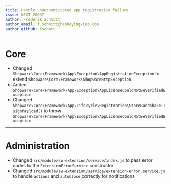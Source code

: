```yaml
---
title: Handle unauthenticated app registration failure
issue: NEXT-20097
author: Frederik Schmitt
author_email: f.schmitt@haokeyingxiao.com
author_github: fschmtt
---
```

# Core
* Changed `Shopware\Core\Framework\App\Exception\AppRegistrationException` to extend `Shopware\Core\Framework\ShopwareHttpException`
* Added `Shopware\Core\Framework\App\Exception\AppLicenseCouldNotBeVerifiedException`
* Changed `Shopware\Core\Framework\App\Lifecycle\Registration\StoreHandshake::signPayload()` to throw `Shopware\Core\Framework\App\Exception\AppLicenseCouldNotBeVerifiedException`
___
# Administration
* Changed `src/module/sw-extension/service/index.js` to pass error codes to the `ExtensionErrorService` constructor
* Changed `src/module/sw-extension/service/extension-error.service.js` to handle `actions` and `autoClose` correctly for notifications
